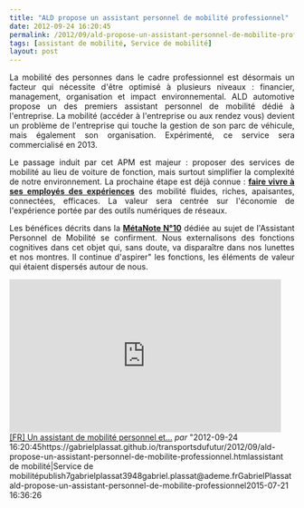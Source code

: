 ```yaml
---
title: "ALD propose un assistant personnel de mobilité professionnel"
date: 2012-09-24 16:20:45
permalink: /2012/09/ald-propose-un-assistant-personnel-de-mobilite-professionnel.html
tags: [assistant de mobilité, Service de mobilité]
layout: post
---
```


<p style="text-align: justify;">La mobilité des personnes dans le cadre professionnel est désormais un facteur qui nécessite d'être optimisé à plusieurs niveaux : financier, management, organisation et impact environnemental. ALD automotive propose un des premiers assistant personnel de mobilité dédié à l'entreprise. La mobilité (accéder à l'entreprise ou aux rendez vous) devient un problème de l'entreprise qui touche la gestion de son parc de véhicule, mais également son organisation. Expérimenté, ce service sera commercialisé en 2013.</p> <p style="text-align: justify;">Le passage induit par cet APM est majeur : proposer des services de mobilité au lieu de voiture de fonction, mais surtout simplifier la complexité de notre environnement. La prochaine étape est déjà connue : <a href="https://gabrielplassat.github.io/transportsdufutur/2012/08/apres-le-community-manager-la-future-direction-experiences-utilisateurs-au-coeur-de-lentreprise.html" target="_blank"><strong>faire vivre à ses employés des expériences</strong></a> des mobilité fluides, riches, apaisantes, connectées, efficaces. La valeur sera centrée sur l'économie de l'expérience portée par des outils numériques de réseaux. </p>  <!--more-->   <p style="text-align: justify;">Les bénéfices décrits dans la <a href="https://gabrielplassat.github.io/transportsdufutur/2010/11/metanote-tdf-10-nous-etions-nous-sommes-et-nous-serons-des-cyborgs-lassistant-personnel-de-mobilite.html" target="_blank"><strong>MétaNote N°10</strong></a> dédiée au sujet de l'Assistant Personnel de Mobilité se confirment. Nous externalisons des fonctions cognitives dans cet objet qui, sans doute, va disparaître dans nos lunettes et nos montres. Il continue d'aspirer" les fonctions, les éléments de valeur qui étaient dispersés autour de nous.</p> <iframe frameborder="0" height="270" src="http://www.dailymotion.com/embed/video/xs320b" width="480"></iframe><br /><a href="http://www.dailymotion.com/video/xs320b_fr-un-assistant-de-mobilite-personnel-et-intelligent_tech" target="_blank">[FR] Un assistant de mobilité personnel et...</a> <em>par <a href="http://www.dailymotion.com/orangebusiness" style="text-align: justify><br />  <iframe frameborder="0"" height="400" marginheight="0" marginwidth="0" scrolling="no" src="http://www.slideshare.net/slideshow/embed_code/14431806?hostedIn=slideshare&page=upload" width="476"></iframe></a></em>"2012-09-24 16:20:45https://gabrielplassat.github.io/transportsdufutur/2012/09/ald-propose-un-assistant-personnel-de-mobilite-professionnel.htmlassistant de mobilité|Service de mobilitépublish7gabrielplassat3948gabriel.plassat@ademe.frGabrielPlassatald-propose-un-assistant-personnel-de-mobilite-professionnel2015-07-21 16:36:26
